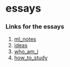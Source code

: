 # essays

### Links for the essays

1. [ml_notes](https://htmlpreview.github.io/?https://github.com/krishnaShreedhar/essays/blob/master/ml_notes/ml_notes.html)
2. [ideas](https://htmlpreview.github.io/?https://github.com/krishnaShreedhar/essays/blob/master/general/ideas.html)
3. [who_am_i](https://htmlpreview.github.io/?https://github.com/krishnaShreedhar/essays/blob/master/spiritual/who_am_i.html)
4. [how_to_study](https://htmlpreview.github.io/?https://github.com/krishnaShreedhar/essays/blob/master/general/how_to_study.html)